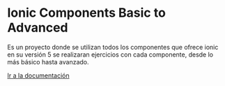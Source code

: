 # Ionic Components Basic to Advanced
Es un proyecto donde se utilizan todos los componentes que ofrece ionic en su versión 5 se realizaran ejercicios con cada componente, desde lo más básico hasta avanzado.

[Ir a la documentación](https://ionicframework.com/docs)